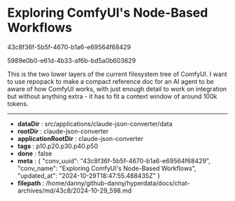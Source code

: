 # Exploring ComfyUI's Node-Based Workflows

43c8f36f-5b5f-4670-b1a6-e69564f68429

5989e0b0-e61d-4b33-af6b-bd5a0b603629

This is the two lower layers of the  current filesystem tree of ComfyUI. I want to use repopack to make a compact reference doc for an AI agent to be aware of how ComfyUI works, with just enough detail to work on integration but without anything extra - it has to fit a context window of around 100k tokens.

---

* **dataDir** : src/applications/claude-json-converter/data
* **rootDir** : claude-json-converter
* **applicationRootDir** : claude-json-converter
* **tags** : p10.p20.p30.p40.p50
* **done** : false
* **meta** : {
  "conv_uuid": "43c8f36f-5b5f-4670-b1a6-e69564f68429",
  "conv_name": "Exploring ComfyUI's Node-Based Workflows",
  "updated_at": "2024-10-29T18:47:55.488435Z"
}
* **filepath** : /home/danny/github-danny/hyperdata/docs/chat-archives/md/43c8/2024-10-29_598.md
